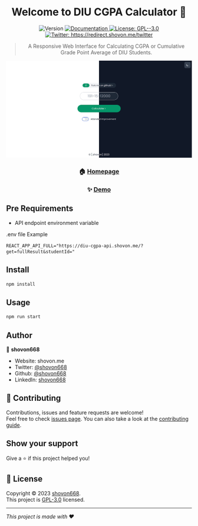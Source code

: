 

<h1 align="center">Welcome to DIU CGPA Calculator 👋</h1>
<div align="center">
<p>
  <img alt="Version" src="https://img.shields.io/badge/version-0.1.0-blue.svg?cacheSeconds=2592000" />
  <a href="https://github.com/shovon668/diu-cgpa/blob/main/README.md" target="_blank">
    <img alt="Documentation" src="https://img.shields.io/badge/documentation-yes-brightgreen.svg" />
  </a>
  <a href="https://github.com/shovon668/diu-cgpa/blob/main/LICENSE" target="_blank">
    <img alt="License: GPL--3.0" src="https://img.shields.io/badge/License-GPL--3.0-yellow.svg" />
  </a>
  <a href="https://redirect.shovon.me/twitter" target="_blank">
    <img alt="Twitter: https://redirect.shovon.me/twitter" src="https://img.shields.io/twitter/follow/shovon668" />
  </a>
</p>

> A Responsive Web Interface for Calculating CGPA or Cumulative Grade Point Average of DIU Students.

![Image](public/preview.png)

### 🏠 [Homepage](https://diu-cgpa.shovon.me)

### ✨ [Demo](https://diu-cgpa.shovon.me)

</div>

## Pre Requirements
- API endpoint environment variable

.env file Example
```
REACT_APP_API_FULL="https://diu-cgpa-api.shovon.me/?get=fullResult&studentId="
```


## Install

```sh
npm install
```

## Usage

```sh
npm run start
```

## Author

👤 **shovon668**

* Website: shovon.me
* Twitter: [@shovon668](https://redirect.shovon.me/twitter)
* Github: [@shovon668](https://github.com/shovon668)
* LinkedIn: [shovon668](https://redirect.shovon.me/linkedin)

## 🤝 Contributing

Contributions, issues and feature requests are welcome!<br />Feel free to check [issues page](https://github.com/shovon668/diu-cgpa/issues). You can also take a look at the [contributing guide](https://github.com/shovon668/diu-cgpa/blob/main/README.md).

## Show your support

Give a ⭐️ if this project helped you!

## 📝 License

Copyright © 2023 [shovon668](https://github.com/shovon668).<br />
This project is [GPL-3.0](https://github.com/shovon668/diu-cgpa/blob/main/LICENSE) licensed.

***
_This project is made with ❤️_